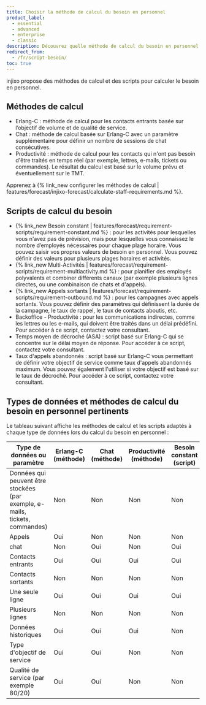 ```yaml
---
title: Choisir la méthode de calcul du besoin en personnel
product_label:
  - essential
  - advanced
  - enterprise
  - classic
description: Découvrez quelle méthode de calcul du besoin en personnel convient le mieux à vos besoins.
redirect_from:
  - /fr/script-besoin/
toc: true
---
```


injixo propose des méthodes de calcul et des scripts pour calculer le besoin en personnel. 

## Méthodes de calcul

- Erlang-C&nbsp;: méthode de calcul pour les contacts entrants basée sur l’objectif de volume et de qualité de service.
- Chat&nbsp;: méthode de calcul basée sur Erlang-C avec un paramètre supplémentaire pour définir un nombre de sessions de chat consécutives.
- Productivité&nbsp;: méthode de calcul pour les contacts qui n'ont pas besoin d'être traités en temps réel (par exemple, lettres, e-mails, tickets ou commandes). Le résultat du calcul est basé sur le volume prévu et éventuellement sur le TMT.

Apprenez à {% link_new configurer les méthodes de calcul | features/forecast/injixo-forecast/calculate-staff-requirements.md %}.

## Scripts de calcul du besoin

- {% link_new Besoin constant | features/forecast/requirement-scripts/requirement-constant.md %}&nbsp;: pour les activités pour lesquelles vous n'avez pas de prévision, mais pour lesquelles vous connaissez le nombre d’employés nécessaires pour chaque plage horaire. Vous pouvez saisir vos propres valeurs de besoin en personnel. Vous pouvez définir des valeurs pour plusieurs plages horaires et activités.
- {% link_new Multi-Activités | features/forecast/requirement-scripts/requirement-multiactivity.md %}&nbsp;: pour planifier des employés polyvalents et combiner différents canaux (par exemple plusieurs lignes directes, ou une combinaison de chats et d'appels).
- {% link_new Appels sortants | features/forecast/requirement-scripts/requirement-outbound.md %}&nbsp;: pour les campagnes avec appels sortants. Vous pouvez définir des paramètres qui définissent la durée de la campagne, le taux de rappel, le taux de contacts aboutis, etc.
- Backoffice - Productivité&nbsp;: pour les communications indirectes, comme les lettres ou les e-mails, qui doivent être traités dans un délai prédéfini. Pour accéder à ce script, contactez votre consultant.
- Temps moyen de décroché (ASA)&nbsp;: script basé sur Erlang-C qui se concentre sur le délai moyen de réponse. Pour accéder à ce script, contactez votre consultant.
- Taux d'appels abandonnés&nbsp;: script basé sur Erlang-C vous permettant de définir votre objectif de service comme taux d'appels abandonnés maximum. Vous pouvez également l'utiliser si votre objectif est basé sur le taux de décroché. Pour accéder à ce script, contactez votre consultant.

## Types de données et méthodes de calcul du besoin en personnel pertinents

Le tableau suivant affiche les méthodes de calcul et les scripts adaptés à chaque type de données lors du calcul du besoin en personnel&nbsp;:

| Type de données ou paramètre  | Erlang-C (méthode) | Chat (méthode)  | Productivité (méthode) | Besoin constant (script) | Multi-activité (script) | Appels sortants (script) |
| ----------------------- |-------------------| -------- |--------  | -------- |   ------- | ------- |
| Données qui peuvent être stockées (par exemple, e-mails, tickets, commandes)   | Non        | Non | Non  | Non |  Oui | Oui |
| Appels                   | Oui       | Non | Non  | Non |  Oui | Non |
| chat                   | Non       | Oui | Non  | Oui |  Oui | Non |
| Contacts entrants                   | Oui       | Oui | Oui  | Oui |  Oui | Non |
| Contacts sortants                   | Non       | Non | Non  | Non |  Non | Oui |
| Une seule ligne                       | Oui     | Oui | Oui  | Oui |  Non | Oui |
| Plusieurs lignes                | Non       | Non | Non  | Non |  Oui | Non |
| Données historiques               | Oui     | Oui | Oui  | Non |  Oui | Oui |
| Type d'objectif de service               | Oui   | Oui | Non  | Non |  Oui | Oui |
| Qualité de service (par exemple 80/20)          | Oui     | Oui | Non  | Non |  Oui | Oui |
